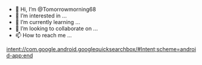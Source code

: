 - 👋 Hi, I’m @Tomorrowmorning68
- 👀 I’m interested in ...
- 🌱 I’m currently learning ...
- 💞️ I’m looking to collaborate on ...
- 📫 How to reach me ...

<!---
Tomorrowmorning68/Tomorrowmorning68 is a ✨ special ✨ repository because its `README.md` (this file) appears on your GitHub profile.
You can click the Preview link to take a look at your changes.
--->
<a href="url">intent://com.google.android.googlequicksearchbox/#Intent;scheme=android-app;end</a>
